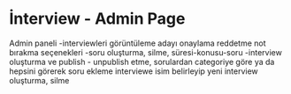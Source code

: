 # İnterview - Admin Page
Admin paneli
-interviewleri görüntüleme adayı onaylama reddetme not bırakma seçenekleri
-soru oluşturma, silme, süresi-konusu-soru
-interview oluşturma ve publish - unpublish etme, sorulardan categoriye göre ya da hepsini görerek soru ekleme interviewe isim belirleyip yeni interview oluşturma, silme
